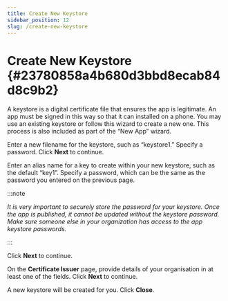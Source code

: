 ```yaml
---
title: Create New Keystore
sidebar_position: 12
slug: /create-new-keystore
---
```




# Create New Keystore {#23780858a4b680d3bbd8ecab84d8c9b2}


A keystore is a digital certificate file that ensures the app is legitimate. An app must be signed in this way so that it can installed on a phone. You may use an existing keystore or follow this wizard to create a new one. This process is also included as part of the “New App” wizard.


Enter a new filename for the keystore, such as “keystore1.” Specify a password. Click **Next** to continue.


Enter an alias name for a key to create within your new keystore, such as the default “key1”. Specify a password, which can be the same as the password you entered on the previous page.


:::note

_It is very important to securely store the password for your keystore. Once the app is published, it cannot be updated without the keystore password. Make sure someone else in your organization has access to the app keystore passwords._

:::




Click **Next** to continue.


On the **Certificate Issuer** page, provide details of your organisation in at least one of the fields. Click **Next** to continue.


A new keystore will be created for you. Click **Close**.

